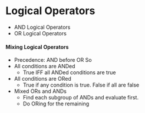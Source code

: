# Logical Operators
- AND Logical Operators
- OR Logical Operators
#### Mixing Logical Operators
- Precedence: AND before OR
So
- All conditions are ANDed
     - True IFF all ANDed conditions are true
- All conditions are ORed
     - True if any condition is true. False if all are false
- Mixed ORs and ANDs
    - Find each subgroup of ANDs and evaluate first. 
    - Do ORing for the remaining
